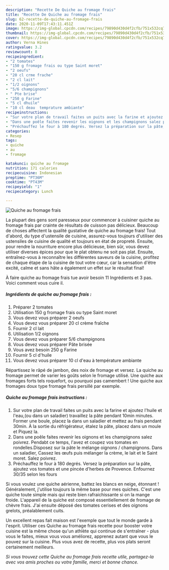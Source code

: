 ```yaml
---
description: "Recette De Quiche au fromage frais"
title: "Recette De Quiche au fromage frais"
slug: 62-recette-de-quiche-au-fromage-frais
date: 2020-11-09T17:43:11.451Z
image: https://img-global.cpcdn.com/recipes/79890d430d4f2cfb/751x532cq70/quiche-au-fromage-frais-photo-principale-de-la-recette.jpg
thumbnail: https://img-global.cpcdn.com/recipes/79890d430d4f2cfb/751x532cq70/quiche-au-fromage-frais-photo-principale-de-la-recette.jpg
cover: https://img-global.cpcdn.com/recipes/79890d430d4f2cfb/751x532cq70/quiche-au-fromage-frais-photo-principale-de-la-recette.jpg
author: Verna Hines
ratingvalue: 3.2
reviewcount: 8
recipeingredient:
- "2 tomates"
- "150 g fromage frais ou type Saint moret"
- "2 oeufs"
- "20 cl crme frache"
- "2 cl lait"
- "1/2 oignons"
- "5/6 champignons"
- " Pte brise"
- "250 g Farine"
- "5 cl dhuile"
- "10 cl deau  temprature ambiante"
recipeinstructions:
- "Sur votre plan de travail faites un puits avec la farine et ajoutez l&#39;huile et l&#39;eau,(ou dans un saladier) travaillez la pâte pendant 10min minutes. Former une boule, placez la dans un saladier et mettez au frais pendant 30min. À la sortie du réfrigérateur, étalez la pâte, placez dans un moule et Piquez la."
- "Dans une poêle faites revenir les oignons et les champignons salez poivrez. Pendabt ce temps, l&#39;avez et coupez vos tomates en rondelles.Disposez sur la pâte le mélange oignons / champignons. Dans un saladier, Cassez les œufs puis mélanger la crème, le lait et le Saint moret. Salez poivrez."
- "Préchauffez le four à 180 degrés. Versez la préparation sur la pâte, ajoutez vos tomates et une pincée d&#39;herbes de Provence. Enfournez 30/35 selon les fours"
categories:
- Resep
tags:
- quiche
- au
- fromage

katakunci: quiche au fromage 
nutrition: 171 calories
recipecuisine: Indonesian
preptime: "PT36M"
cooktime: "PT43M"
recipeyield: "1"
recipecategory: Lunch

---
```



![Quiche au fromage frais](https://img-global.cpcdn.com/recipes/79890d430d4f2cfb/751x532cq70/quiche-au-fromage-frais-photo-principale-de-la-recette.jpg)

La plupart des gens sont paresseux pour commencer à cuisiner quiche au fromage frais par crainte de résultats de cuisson pas délicieux. Beaucoup de choses affectent la qualité gustative de quiche au fromage frais! Tout d'abord, du type d'ustensile de cuisine, assurez-vous toujours d'utiliser des ustensiles de cuisine de qualité et toujours en état de propreté. Ensuite, pour rendre la nourriture encore plus délicieuse, bien sûr, vous devez utiliser diverses épices pour que le plat obtenu ne soit pas plat. Ensuite, entraînez-vous à reconnaître les différentes saveurs de la cuisine, profitez de chaque étape de la cuisine de tout votre cœur, car la sensation d'être excité, calme et sans hâte a également un effet sur le résultat final!

<!--inarticleads1-->

À faire quiche au fromage frais tue avoir besoin 11 Ingrédients et 3 pas. Voici comment vous cuire il.

##### Ingrédients de quiche au fromage frais :

1. Préparer 2 tomates
1. Utilisation 150 g fromage frais ou type Saint moret
1. Vous devez vous préparer 2 oeufs
1. Vous devez vous préparer 20 cl crème fraîche
1. Fournir 2 cl lait
1. Utilisation 1/2 oignons
1. Vous devez vous préparer 5/6 champignons
1. Vous devez vous préparer  Pâte brisée
1. Vous avez besoin 250 g Farine
1. Fournir 5 cl d&#39;huile
1. Vous devez vous préparer 10 cl d&#39;eau à température ambiante


Répartissez le râpé de jambon, des noix de fromage et versez. La quiche au fromage permet de varier les goûts selon le fromage utilisé. Une quiche aux fromages forts tels roquefort, ou pourquoi pas camembert ! Une quiche aux fromages doux type fromage frais persillé par exemple. 

<!--inarticleads2-->

##### Quiche au fromage frais instructions :

1. Sur votre plan de travail faites un puits avec la farine et ajoutez l&#39;huile et l&#39;eau,(ou dans un saladier) travaillez la pâte pendant 10min minutes. Former une boule, placez la dans un saladier et mettez au frais pendant 30min. À la sortie du réfrigérateur, étalez la pâte, placez dans un moule et Piquez la.
1. Dans une poêle faites revenir les oignons et les champignons salez poivrez. Pendabt ce temps, l&#39;avez et coupez vos tomates en rondelles.Disposez sur la pâte le mélange oignons / champignons. Dans un saladier, Cassez les œufs puis mélanger la crème, le lait et le Saint moret. Salez poivrez.
1. Préchauffez le four à 180 degrés. Versez la préparation sur la pâte, ajoutez vos tomates et une pincée d&#39;herbes de Provence. Enfournez 30/35 selon les fours


Si vous voulez une quiche aérienne, battez les blancs en neige, étonnant ! Généralement, j&#39;utilise toujours la même base pour mes quiches. C&#39;est une quiche toute simple mais qui reste bien rafraichissante si on la mange froide. L&#39;appareil de la quiche est composé essentiellement de fromage de chèvre frais. J&#39;ai ensuite déposé des tomates cerises et des oignons grelots, préalablement cuits. 

<!--inarticleads1-->

<p>
Un excellent repas fait maison est l'exemple que tout le monde garde à l'esprit. Utiliser ces Quiche au fromage frais recette pour booster votre cuisine est la même chose qu'un athlète qui continue de s'entraîner - plus vous le faites, mieux vous vous améliorez, apprenez autant que vous le pouvez sur la cuisine. Plus vous avez de recette, plus vos plats seront certainement meilleurs.
</p>

<p>
<i>Si vous trouvez cette Quiche au fromage frais recette utile, partagez-la avec vos amis proches ou votre famille, merci et bonne chance.</i>
</p>
